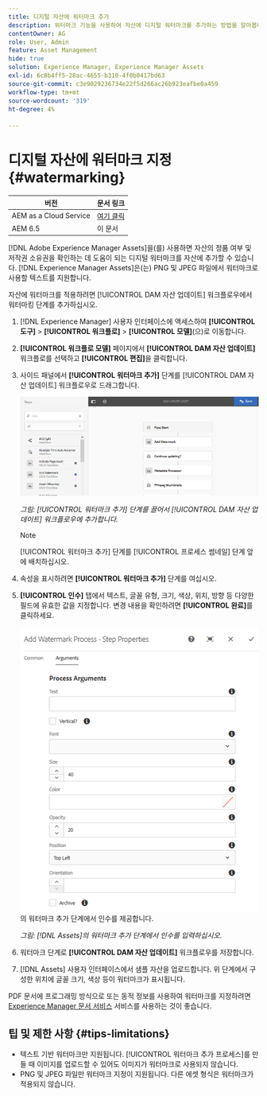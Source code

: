 ```yaml
---
title: 디지털 자산에 워터마크 추가
description: 워터마크 기능을 사용하여 자산에 디지털 워터마크를 추가하는 방법을 알아봅니다.
contentOwner: AG
role: User, Admin
feature: Asset Management
hide: true
solution: Experience Manager, Experience Manager Assets
exl-id: 6c8b4ff5-28ac-4655-b310-4f0b0417bd63
source-git-commit: c3e9029236734e22f5d266ac26b923eafbe0a459
workflow-type: tm+mt
source-wordcount: '319'
ht-degree: 4%

---
```


# 디지털 자산에 워터마크 지정 {#watermarking}

| 버전 | 문서 링크 |
| -------- | ---------------------------- |
| AEM as a Cloud Service | [여기 클릭](https://experienceleague.adobe.com/docs/experience-manager-cloud-service/content/assets/manage/watermark-assets.html?lang=en) |
| AEM 6.5 | 이 문서 |

[!DNL Adobe Experience Manager Assets]을(를) 사용하면 자산의 정품 여부 및 저작권 소유권을 확인하는 데 도움이 되는 디지털 워터마크를 자산에 추가할 수 있습니다. [!DNL Experience Manager Assets]은(는) PNG 및 JPEG 파일에서 워터마크로 사용할 텍스트를 지원합니다.

자산에 워터마크를 적용하려면 [!UICONTROL DAM 자산 업데이트] 워크플로우에서 워터마킹 단계를 추가하십시오.

1. [!DNL Experience Manager] 사용자 인터페이스에 액세스하여 **[!UICONTROL 도구]** > **[!UICONTROL 워크플로]** > **[!UICONTROL 모델]**(으)로 이동합니다.
1. **[!UICONTROL 워크플로 모델]** 페이지에서 **[!UICONTROL DAM 자산 업데이트]** 워크플로를 선택하고 **[!UICONTROL 편집]**&#x200B;을 클릭합니다.

1. 사이드 패널에서 **[!UICONTROL 워터마크 추가]** 단계를 [!UICONTROL DAM 자산 업데이트] 워크플로우로 드래그합니다.

   ![[!UICONTROL 워터마크 추가] 단계를 끌어서 [!UICONTROL DAM 자산 업데이트] 워크플로우에 추가](assets/add_watermark_step_aem_assets.png)

   *그림: [!UICONTROL 워터마크 추가] 단계를 끌어서 [!UICONTROL DAM 자산 업데이트] 워크플로우에 추가합니다.*

   >[!NOTE]
   >
   >[!UICONTROL 워터마크 추가] 단계를 [!UICONTROL 프로세스 썸네일] 단계 앞에 배치하십시오.

1. 속성을 표시하려면 **[!UICONTROL 워터마크 추가]** 단계를 여십시오.
1. **[!UICONTROL 인수]** 탭에서 텍스트, 글꼴 유형, 크기, 색상, 위치, 방향 등 다양한 필드에 유효한 값을 지정합니다. 변경 내용을 확인하려면 **[!UICONTROL 완료]**&#x200B;를 클릭하세요.

   ![[!DNL Assets]](assets/arguments_add_watermark_aem_assets.png)의 워터마크 추가 단계에서 인수를 제공합니다.

   *그림: [!DNL Assets]의 워터마크 추가 단계에서 인수를 입력하십시오.*

1. 워터마크 단계로 **[!UICONTROL DAM 자산 업데이트]** 워크플로우를 저장합니다.
1. [!DNL Assets] 사용자 인터페이스에서 샘플 자산을 업로드합니다. 위 단계에서 구성한 위치에 글꼴 크기, 색상 등이 워터마크가 표시됩니다.

PDF 문서에 프로그래밍 방식으로 또는 동적 정보를 사용하여 워터마크를 지정하려면 [Experience Manager 문서 서비스](/help/forms/using/overview-aem-document-services.md) 서비스를 사용하는 것이 좋습니다.

## 팁 및 제한 사항 {#tips-limitations}

* 텍스트 기반 워터마크만 지원됩니다. [!UICONTROL 워터마크 추가 프로세스]를 만들 때 이미지를 업로드할 수 있어도 이미지가 워터마크로 사용되지 않습니다.
* PNG 및 JPEG 파일만 워터마크 지정이 지원됩니다. 다른 에셋 형식은 워터마크가 적용되지 않습니다.
